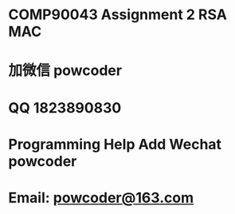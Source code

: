 # COMP90043 Assignment 2 RSA MAC
# 加微信 powcoder

# QQ 1823890830

# Programming Help Add Wechat powcoder

# Email: powcoder@163.com

